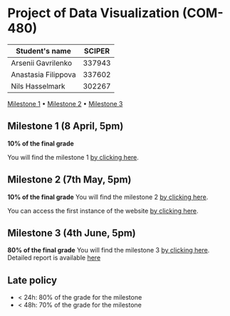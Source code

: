 # Project of Data Visualization (COM-480)

| Student's name | SCIPER |
| -------------- | ------ |
| Arsenii Gavrilenko | 337943 |
| Anastasia Filippova | 337602 |
| Nils Hasselmark | 302267 |

[Milestone 1](https://github.com/com-480-data-visualization/datavis-project-2022-naa/blob/main/Deliverables/NAA_milestone_1.pdf) • [Milestone 2](https://github.com/com-480-data-visualization/datavis-project-2022-naa/blob/main/Deliverables/NAA_milestone_2.pdf) • [Milestone 3](#milestone-3)

## Milestone 1 (8 April, 5pm)

**10% of the final grade**

You will find the milestone 1 [by clicking here](https://github.com/com-480-data-visualization/datavis-project-2022-naa/blob/main/Deliverables/NAA_milestone_1.pdf).

## Milestone 2 (7th May, 5pm)

**10% of the final grade**
You will find the milestone 2 [by clicking here](https://github.com/com-480-data-visualization/datavis-project-2022-naa/blob/main/Deliverables/NAA_milestone_2.pdf).

You can access the first instance of the website [by clicking here](https://nastya236.github.io/us_elections/).

## Milestone 3 (4th June, 5pm)


**80% of the final grade**
You will find the milestone 3 [by clicking here](https://com-480-data-visualization.github.io/datavis-project-2022-naa/).
Detailed report is available [here](https://onedrive.live.com/view.aspx?resid=4AEEE62336DB002F!59326&ithint=file%2cdocx&authkey=!AJ1e8hFKhCkmBRs)


## Late policy

- < 24h: 80% of the grade for the milestone
- < 48h: 70% of the grade for the milestone
